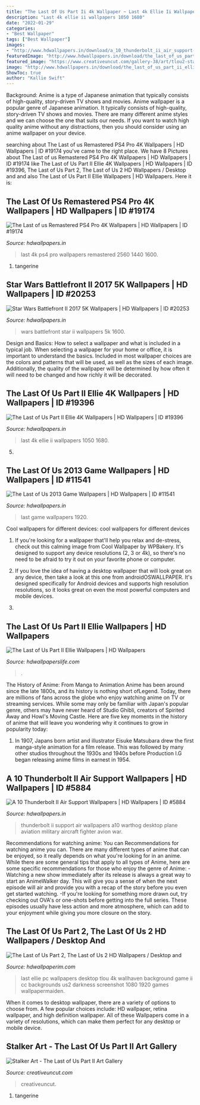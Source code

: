 ```yaml
---
title: "The Last Of Us Part Ii 4k Wallpaper ~ Last 4k Ellie Ii Wallpapers 1050 1680"
description: "Last 4k ellie ii wallpapers 1050 1680"
date: "2022-01-29"
categories:
- "Best Wallpaper"
tags: ["Best Wallpaper"]
images:
- "http://www.hdwallpapers.in/download/a_10_thunderbolt_ii_air_support-2560x1600.jpg"
featuredImage: "http://www.hdwallpapers.in/download/the_last_of_us_part_ii_ellie_4k-1680x1050.jpg"
featured_image: "https://www.creativeuncut.com/gallery-38/art/tlou2-stalker.jpg"
image: "http://www.hdwallpapers.in/download/the_last_of_us_part_ii_ellie_4k-1680x1050.jpg"
ShowToc: true
author: "Kallie Swift"
---
```



Background: Anime is a type of Japanese animation that typically consists of high-quality, story-driven TV shows and movies.
Anime wallpaper is a popular genre of Japanese animation. It typically consists of high-quality, story-driven TV shows and movies. There are many different anime styles and we can choose the one that suits our needs. If you want to watch high quality anime without any distractions, then you should consider using an anime wallpaper on your device.

	

		
searching about The Last of us Remastered PS4 Pro 4K Wallpapers | HD Wallpapers | ID #19174 you've came to the right place. We have 8 Pictures about The Last of us Remastered PS4 Pro 4K Wallpapers | HD Wallpapers | ID #19174 like The Last of Us Part II Ellie 4K Wallpapers | HD Wallpapers | ID #19396, The Last of Us Part 2, The Last of Us 2 HD Wallpapers / Desktop and and also The Last of Us Part II Ellie Wallpapers | HD Wallpapers. Here it is:
		
    
## The Last Of Us Remastered PS4 Pro 4K Wallpapers | HD Wallpapers | ID #19174

<img loading=lazy src="http://www.hdwallpapers.in/download/the_last_of_us_remastered_ps4_pro_4k-1600x900.jpg" onerror="this.onerror=null;this.src='https://tse2.mm.bing.net/th?id=OIP.RlD3NUe8vEaos9znEG6u1AHaEK&amp;pid=15.1';" alt="The Last of us Remastered PS4 Pro 4K Wallpapers | HD Wallpapers | ID #19174">

_Source: hdwallpapers.in_

>last 4k ps4 pro wallpapers remastered 2560 1440 1600. 

	

1. tangerine 

    
## Star Wars Battlefront II 2017 5K Wallpapers | HD Wallpapers | ID #20253

<img loading=lazy src="http://www.hdwallpapers.in/download/star_wars_battlefront_ii_2017_5k-1600x900.jpg" onerror="this.onerror=null;this.src='https://tse4.mm.bing.net/th?id=OIP.BLL0d2Kb5AgunpM0_6DM9AHaEK&amp;pid=15.1';" alt="Star Wars Battlefront II 2017 5K Wallpapers | HD Wallpapers | ID #20253">

_Source: hdwallpapers.in_

>wars battlefront star ii wallpapers 5k 1600. 

	

Design and Basics: How to select a wallpaper and what is included in a typical job.
When selecting a wallpaper for your home or office, it is important to understand the basics. Included in most wallpaper choices are the colors and patterns that will be used, as well as the sizes of each image. Additionally, the quality of the wallpaper will be determined by how often it will need to be changed and how richly it will be decorated.

    
## The Last Of Us Part II Ellie 4K Wallpapers | HD Wallpapers | ID #19396

<img loading=lazy src="http://www.hdwallpapers.in/download/the_last_of_us_part_ii_ellie_4k-1680x1050.jpg" onerror="this.onerror=null;this.src='https://tse2.mm.bing.net/th?id=OIP.tt-83nPEBPQKlxpkjU--zQHaEo&amp;pid=15.1';" alt="The Last of Us Part II Ellie 4K Wallpapers | HD Wallpapers | ID #19396">

_Source: hdwallpapers.in_

>last 4k ellie ii wallpapers 1050 1680. 

	

5.

    
## The Last Of Us 2013 Game Wallpapers | HD Wallpapers | ID #11541

<img loading=lazy src="https://www.hdwallpapers.in/download/the_last_of_us_2013_game-1920x1200.jpg" onerror="this.onerror=null;this.src='https://tse1.mm.bing.net/th?id=OIP.I5Nq1JwFog5JZsFL3PpbjwHaEo&amp;pid=15.1';" alt="The Last of Us 2013 Game Wallpapers | HD Wallpapers | ID #11541">

_Source: hdwallpapers.in_

>last game wallpapers 1920. 

	

Cool wallpapers for different devices:
cool wallpapers for different devices 

1. If you're looking for a wallpaper that'll help you relax and de-stress, check out this calming image from Cool Wallpaper by WPBakery. It's designed to support any device resolutions (2, 3 or 4k), so there's no need to be afraid to try it out on your favorite phone or computer.

2. If you love the idea of having a desktop wallpaper that will look great on any device, then take a look at this one from androidOSWALLPAPER. It's designed specifically for Android devices and supports high resolution resolutions, so it looks great on even the most powerful computers and mobile devices.

3.

    
## The Last Of Us Part II Ellie Wallpapers | HD Wallpapers

<img loading=lazy src="http://www.hdwallpaperslife.com/wp-content/uploads/2018/06/the_last_of_us_part_ii_ellie.jpg" onerror="this.onerror=null;this.src='https://tse2.mm.bing.net/th?id=OIP.OH-jbWWrG60p565R5UMBgwHaEK&amp;pid=15.1';" alt="The Last of Us Part II Ellie Wallpapers | HD Wallpapers">

_Source: hdwallpaperslife.com_

>. 

	

The History of Anime: From Manga to Animation
Anime has been around since the late 1800s, and its history is nothing short ofLegend. Today, there are millions of fans across the globe who enjoy watching anime on TV or streaming services. While some may only be familiar with Japan's popular genre, others may have never heard of Studio Ghibli, creators of Spirited Away and Howl's Moving Castle. Here are five key moments in the history of anime that will leave you wondering why it continues to grow in popularity today:
1) In 1907, Japans born artist and illustrator Eisuke Matsubara drew the first manga-style animation for a film release. This was followed by many other studios throughout the 1930s and 1940s before Production I.G began releasing anime films in earnest in 1954.

    
## A 10 Thunderbolt II Air Support Wallpapers | HD Wallpapers | ID #5884

<img loading=lazy src="http://www.hdwallpapers.in/download/a_10_thunderbolt_ii_air_support-2560x1600.jpg" onerror="this.onerror=null;this.src='https://tse3.mm.bing.net/th?id=OIP.KBYEDbxyxxp-eFFl3d3N8AHaEo&amp;pid=15.1';" alt="A 10 Thunderbolt II Air Support Wallpapers | HD Wallpapers | ID #5884">

_Source: hdwallpapers.in_

>thunderbolt ii support air wallpapers a10 warthog desktop plane aviation military aircraft fighter avion war. 

	

Recommendations for watching anime: You can
Recommendations for watching anime you can. There are many different types of anime that can be enjoyed, so it really depends on what you're looking for in an anime. While there are some general tips that apply to all types of Anime, here are some specific recommendations for those who enjoy the genre of Anime: 
-Watching a new show immediately after its release is always a great way to start an AnimeWalker day. This will give you a sense of when the next episode will air and provide you with a recap of the story before you even get started watching. 
-If you're looking for something more drawn out, try checking out OVA's or one-shots before getting into the full series. These episodes usually have less action and more atmosphere, which can add to your enjoyment while giving you more closure on the story.

    
## The Last Of Us Part 2, The Last Of Us 2 HD Wallpapers / Desktop And

<img loading=lazy src="https://hdwallpaperim.com/wp-content/uploads/2017/08/25/462938-The_Last_of_Us_Part_2-The_Last_of_Us_2.jpg" onerror="this.onerror=null;this.src='https://tse3.mm.bing.net/th?id=OIP.p4WGCClWbniTES5mNPgsUQFNC7&amp;pid=15.1';" alt="The Last of Us Part 2, The Last of Us 2 HD Wallpapers / Desktop and">

_Source: hdwallpaperim.com_

>last ellie pc wallpapers desktop tlou 4k wallhaven background game ii cc backgrounds us2 darkness screenshot 1080 1920 games wallpapermaiden. 

	

When it comes to desktop wallpaper, there are a variety of options to choose from. A few popular choices include: HD wallpaper, retina wallpaper, and high definition wallpaper. All of these Wallpapers come in a variety of resolutions, which can make them perfect for any desktop or mobile device. 

    
## Stalker Art - The Last Of Us Part II Art Gallery

<img loading=lazy src="https://www.creativeuncut.com/gallery-38/art/tlou2-stalker.jpg" onerror="this.onerror=null;this.src='https://tse2.mm.bing.net/th?id=OIP.x3dkBQeTtCnBTMEuJ_f7ngHaLd&amp;pid=15.1';" alt="Stalker Art - The Last of Us Part II Art Gallery">

_Source: creativeuncut.com_

>creativeuncut. 

	

1. tangerine 

